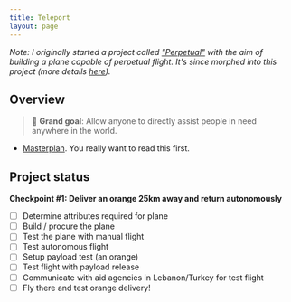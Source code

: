 ```yaml
---
title: Teleport
layout: page
---
```

<em>Note: I originally started a project called ["Perpetual"](/perpetual) with the aim of building a plane capable of perpetual flight. It's since morphed into this project (more details [here](/teleport/masterplan)).</em>

## Overview

> 🎯 **Grand goal**: Allow anyone to directly assist people in need anywhere in the world. 

- [Masterplan](/teleport/masterplan). You really want to read this first.

## Project status

**Checkpoint #1: Deliver an orange 25km away and return autonomously**

- [ ] Determine attributes required for plane
- [ ] Build / procure the plane
- [ ] Test the plane with manual flight
- [ ] Test autonomous flight
- [ ] Setup payload test (an orange)
- [ ] Test flight with payload release
- [ ] Communicate with aid agencies in Lebanon/Turkey for test flight
- [ ] Fly there and test orange delivery!
